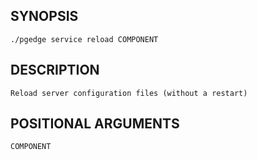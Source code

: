## SYNOPSIS
    ./pgedge service reload COMPONENT
 
## DESCRIPTION
    Reload server configuration files (without a restart)
 
## POSITIONAL ARGUMENTS
    COMPONENT
